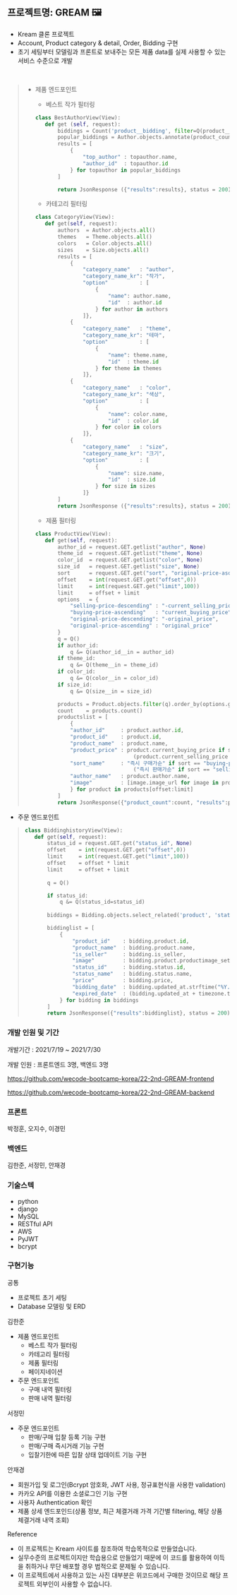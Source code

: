 ## 프로젝트명: GREAM 🖼
- Kream 클론 프로젝트
- Account, Product category & detail, Order, Bidding 구현
- 초기 세팅부터 모델링과 프론트로 보내주는 모든 제품 data를 실제 사용할 수 있는 서비스 수준으로 개발

<br>

>- 제품 엔드포인트
>   - 베스트 작가 필터링
>   ```python
>   class BestAuthorView(View):
>      def get (self, request):
>          biddings = Count('product__bidding', filter=Q(product__bidding__is_seller=0))
>          popular_biddings = Author.objects.annotate(product_count = biddings).order_by('-product_count')[:4]
>          results = [
>              {
>                  "top_author" : topauthor.name,
>                  "author_id"  : topauthor.id
>              } for topauthor in popular_biddings
>          ]
>   
>          return JsonResponse ({"results":results}, status = 200)
>   ```
>   - 카테고리 필터링
>   ```python
>   class CategoryView(View):
>      def get(self, request):
>          authors  = Author.objects.all()
>          themes   = Theme.objects.all()
>          colors   = Color.objects.all()
>          sizes    = Size.objects.all()
>          results = [
>              {
>                  "category_name"   : "author",
>                  "category_name_kr": "작가",
>                  "option"          : [
>                      {
>                          "name": author.name,
>                          "id"  : author.id
>                      } for author in authors
>                  ]},
>              {
>                  "category_name"   : "theme",
>                  "category_name_kr": "테마",
>                  "option"          : [
>                      {
>                          "name": theme.name,
>                          "id"  : theme.id
>                      } for theme in themes
>                  ]},
>              {
>                  "category_name"   : "color",
>                  "category_name_kr": "색상",
>                  "option"          : [
>                      {
>                          "name": color.name,
>                          "id"  : color.id
>                      } for color in colors
>                  ]},
>              {
>                  "category_name"   : "size",
>                  "category_name_kr": "크기",
>                  "option"          : [
>                      {
>                          "name": size.name,
>                          "id"  : size.id
>                      } for size in sizes
>                  ]}
>          ]
>          return JsonResponse ({"results":results}, status = 200)
>   ```
> 
>   - 제품 필터링
>   ```python
>   class ProductView(View):
>      def get(self, request):
>          author_id = request.GET.getlist("author", None)
>          theme_id  = request.GET.getlist("theme", None)
>          color_id  = request.GET.getlist("color", None)
>          size_id   = request.GET.getlist("size", None)
>          sort      = request.GET.get("sort", "original-price-ascending")
>          offset    = int(request.GET.get("offset",0))
>          limit     = int(request.GET.get("limit",100))
>          limit     = offset + limit
>          options   = {
>              "selling-price-descending" : "-current_selling_price",
>              "buying-price-ascending"   : "current_buying_price",
>              "original-price-descending": "-original_price",
>              "original-price-ascending" : "original_price"
>          }
>          q = Q()
>          if author_id:
>              q &= Q(author_id__in = author_id)
>          if theme_id:
>              q &= Q(theme__in = theme_id)
>          if color_id:
>              q &= Q(color__in = color_id)
>          if size_id:
>              q &= Q(size__in = size_id)
>   
>          products = Product.objects.filter(q).order_by(options.get(sort, None))
>          count    = products.count()
>          productslist = [
>              {
>              "author_id"     : product.author.id,
>              "product_id"    : product.id,
>              "product_name"  : product.name,
>              "product_price" : product.current_buying_price if sort == "buying-price-ascending" else\
>                                  (product.current_selling_price if sort == "selling-price-descending" else product.original_price),
>              "sort_name"     : "즉시 구매가순" if sort == "buying-price-ascending" else\
>                                  ("즉시 판매가순" if sort == "selling-price-descending" else "발매가순"),
>              "author_name"   : product.author.name,
>              "image"         : [image.image_url for image in product.productimage_set.all()],
>              } for product in products[offset:limit]
>          ]
>          return JsonResponse({"product_count":count, "results":productslist}, status = 200)
>   ```

- 주문 엔드포인트
>```python
>class BiddinghistoryView(View):
>    def get(self, request):
>        status_id = request.GET.get("status_id", None)
>        offset    = int(request.GET.get("offset",0))
>        limit     = int(request.GET.get("limit",100))
>        offset    = offset * limit
>        limit     = offset + limit
>        
>        q = Q()
>
>        if status_id:
>            q &= Q(status_id=status_id)
>         
>        biddings = Bidding.objects.select_related('product', 'status').filter(q)[offset:limit]
>
>        biddinglist = [
>            {
>                "product_id"    : bidding.product.id,
>                "product_name"  : bidding.product.name,
>                "is_seller"     : bidding.is_seller,
>                "image"         : bidding.product.productimage_set.first().image_url,
>                "status_id"     : bidding.status.id,
>                "status_name"   : bidding.status.name,
>                "price"         : bidding.price,
>                "bidding_date"  : bidding.updated_at.strftime("%Y.%m.%d"),
>                "expired_date"  : (bidding.updated_at + timezone.timedelta(days=bidding.expired_within.period)).strftime("%Y.%m.%d"),
>            } for bidding in biddings
>        ]
>        return JsonResponse({"results":biddinglist}, status = 200)
>```


### 개발 인원 및 기간

개발기간 : 2021/7/19 ~ 2021/7/30

개발 인원 : 프론트엔드 3명, 백엔드 3명

https://github.com/wecode-bootcamp-korea/22-2nd-GREAM-frontend

https://github.com/wecode-bootcamp-korea/22-2nd-GREAM-backend

### 프론트
박정훈, 오지수, 이경민

### 백엔드
김한준, 서정민, 안재경

### 기술스텍
- python
- django
- MySQL
- RESTful API
- AWS
- PyJWT
- bcrypt

### 구현기능

공통
- 프로젝트 초기 세팅
- Database 모델링 및 ERD

김한준
- 제품 엔드포인트
    - 베스트 작가 필터링
    - 카테고리 필터링
    - 제품 필터링
    - 페이지네이션
- 주문 엔드포인트
    - 구매 내역 필터링
    - 판매 내역 필터링

서정민
- 주문 엔드포인트
    - 판매/구매 입찰 등록 기능 구현
    - 판매/구매 즉시거래 기능 구현
    - 입찰기한에 따른 입찰 상태 업데이트 기능 구현

안재경
- 회원가입 및 로그인(Bcrypt 암호화, JWT 사용, 정규표현식을 사용한 validation)
- 카카오 API를 이용한 소셜로그인 기능 구현
- 사용자 Authentication 확인
- 제품 상세 엔드포인드(상품 정보, 최근 체결거래 가격 기간별 filtering, 해당 상품 체결거래 내역 조회)

Reference
- 이 프로젝트는 Kream 사이트를 참조하여 학습목적으로 만들었습니다.
- 실무수준의 프로젝트이지만 학습용으로 만들었기 때문에 이 코드를 활용하여 이득을 취하거나 무단 배포할 경우 법적으로 문제될 수 있습니다.
- 이 프로젝트에서 사용하고 있는 사진 대부분은 위코드에서 구매한 것이므로 해당 프로젝트 외부인이 사용할 수 없습니다.
